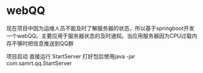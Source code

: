 # webQQ
现在项目中因为运维人员不能及时了解服务器的状态，所以基于springboot开发一个webQQ。主要应用于服务器状态的及时通知。当应用服务器因为CPU过载内存不够时把信息推送到QQ群

项目启动 直接运行 StartServer
打好包后使用java -jar com.samrt.qq.StartServer
